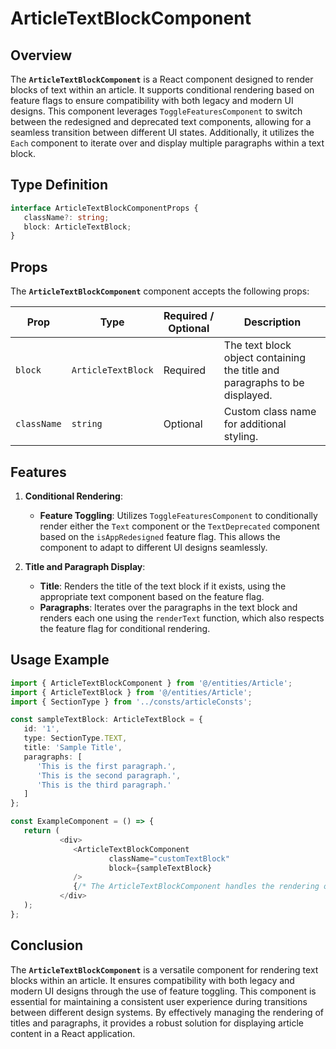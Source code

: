 # ArticleTextBlockComponent

## Overview
The **`ArticleTextBlockComponent`** is a React component designed to render blocks of text within an article. 
It supports conditional rendering based on feature flags to ensure compatibility with both legacy and modern UI designs. 
This component leverages `ToggleFeaturesComponent` to switch between the redesigned and deprecated text components, allowing for a seamless transition between different UI states. 
Additionally, it utilizes the `Each` component to iterate over and display multiple paragraphs within a text block.

## Type Definition 
```typescript
interface ArticleTextBlockComponentProps {
   className?: string;
   block: ArticleTextBlock;
}
```

## Props
The **`ArticleTextBlockComponent`** component accepts the following props:

| Prop       | Type      | Required / Optional | Description                                                                   |
|------------|-----------|----------------------|-------------------------------------------------------------------------------|
| `block` | `ArticleTextBlock` | Required            | The text block object containing the title and paragraphs to be displayed. |
| `className` | `string`  | Optional             | Custom class name for additional styling.                                     |

## Features
1. **Conditional Rendering**:
   - **Feature Toggling**: Utilizes `ToggleFeaturesComponent` to conditionally render either the `Text` component or the `TextDeprecated` component based on the `isAppRedesigned` feature flag.  This allows the component to adapt to different UI designs seamlessly.

2. **Title and Paragraph Display**:
   - **Title**: Renders the title of the text block if it exists, using the appropriate text component based on the feature flag.
   - **Paragraphs**: Iterates over the paragraphs in the text block and renders each one using the `renderText` function, which also respects the feature flag for conditional rendering.

## Usage Example
```typescript jsx
import { ArticleTextBlockComponent } from '@/entities/Article';
import { ArticleTextBlock } from '@/entities/Article';
import { SectionType } from '../consts/articleConsts';

const sampleTextBlock: ArticleTextBlock = {
   id: '1',
   type: SectionType.TEXT,
   title: 'Sample Title',
   paragraphs: [
      'This is the first paragraph.',
      'This is the second paragraph.',
      'This is the third paragraph.'
   ]
};

const ExampleComponent = () => {
   return (
           <div>
              <ArticleTextBlockComponent
                      className="customTextBlock"
                      block={sampleTextBlock}
              />
              {/* The ArticleTextBlockComponent handles the rendering of title and paragraphs with conditional UI states */}
           </div>
   );
};
```

## Conclusion
The **`ArticleTextBlockComponent`** is a versatile component for rendering text blocks within an article. It ensures compatibility with both legacy and modern UI designs through the use of feature toggling. This component is essential for maintaining a consistent user experience during transitions between different design systems. By effectively managing the rendering of titles and paragraphs, it provides a robust solution for displaying article content in a React application.
